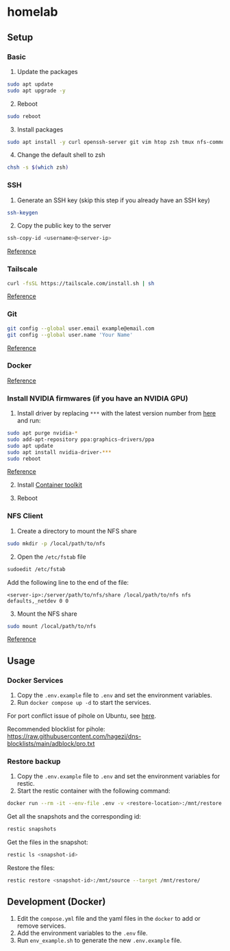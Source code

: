 # homelab

## Setup

### Basic

1. Update the packages

```sh
sudo apt update
sudo apt upgrade -y
```

2. Reboot

```sh
sudo reboot
```

3. Install packages

```sh
sudo apt install -y curl openssh-server git vim htop zsh tmux nfs-common v4l-utils ffmpeg
```

4. Change the default shell to zsh

```sh
chsh -s $(which zsh)
```

### SSH

1. Generate an SSH key (skip this step if you already have an SSH key)

```sh
ssh-keygen
```

2. Copy the public key to the server

```sh
ssh-copy-id <username>@<server-ip>
```

[Reference](https://askubuntu.com/a/46935)

### Tailscale

```sh
curl -fsSL https://tailscale.com/install.sh | sh
```

[Reference](https://tailscale.com/download/linux)

### Git

```sh
git config --global user.email example@email.com
git config --global user.name 'Your Name'
```

[Reference](https://stackoverflow.com/a/33024593/11027944)

### Docker

[Reference](https://docs.docker.com/engine/install/ubuntu/)

### Install NVIDIA firmwares (if you have an NVIDIA GPU)

1. Install driver by replacing `***` with the latest version number from
[here](https://www.nvidia.com/en-us/drivers/unix/) and run:

```sh
sudo apt purge nvidia-*
sudo add-apt-repository ppa:graphics-drivers/ppa
sudo apt update
sudo apt install nvidia-driver-***
sudo reboot
```

[Reference](https://askubuntu.com/a/903781/2286402)

2. Install [Container toolkit](https://docs.nvidia.com/datacenter/cloud-native/container-toolkit/latest/install-guide.html)

3. Reboot

### NFS Client

1. Create a directory to mount the NFS share

```sh
sudo mkdir -p /local/path/to/nfs
```

2. Open the `/etc/fstab` file

```sh
sudoedit /etc/fstab
```

Add the following line to the end of the file:

```
<server-ip>:/server/path/to/nfs/share /local/path/to/nfs nfs defaults,_netdev 0 0
```

3. Mount the NFS share

```sh
sudo mount /local/path/to/nfs
```

[Reference](https://linuxize.com/post/how-to-mount-an-nfs-share-in-linux/#automatically-mounting-nfs-file-systems-with-etcfstab)

## Usage

### Docker Services

1. Copy the `.env.example` file to `.env` and set the environment variables.
2. Run `docker compose up -d` to start the services.

For port conflict issue of pihole on Ubuntu, see [here](https://docs.pi-hole.net/docker/tips-and-tricks/#disable-systemd-resolved-port-53).

Recommended blocklist for pihole: https://raw.githubusercontent.com/hagezi/dns-blocklists/main/adblock/pro.txt

### Restore backup

1. Copy the `.env.example` file to `.env` and set the environment variables for restic.
2. Start the restic container with the following command:

```sh
docker run --rm -it --env-file .env -v <restore-location>:/mnt/restore --entrypoint sh restic/restic
```

Get all the snapshots and the corresponding id:

```sh
restic snapshots
```

Get the files in the snapshot:

```sh
restic ls <snapshot-id>
```

Restore the files:

```sh
restic restore <snapshot-id>:/mnt/source --target /mnt/restore/
```

## Development (Docker)

1. Edit the `compose.yml` file and the yaml files in the `docker` to add or remove services.
2. Add the environment variables to the `.env` file.
3. Run `env_example.sh` to generate the new `.env.example` file.